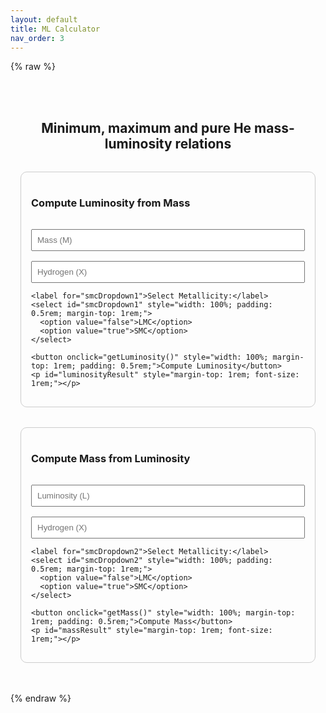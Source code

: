 ```yaml
---
layout: default
title: ML Calculator
nav_order: 3
---
```


{% raw %}
<!-- Include MathJax for LaTeX rendering -->
<script type="text/javascript" async
  src="https://cdn.jsdelivr.net/npm/mathjax@2.7.7/MathJax.js?config=TeX-MML-AM_CHTML">
</script>

<script>
  window.onload = () => {
    // This will ensure that MathJax processes everything when the page is loaded
    MathJax.Hub.Config({
      tex2jax: { inlineMath: [['$', '$'], ['\\(', '\\)']] },
      "HTML-CSS": { linebreaks: { automatic: true } }
    });
  };

  async function getLuminosity() {
    const m = parseFloat(document.getElementById('massInput').value);
    const x = parseFloat(document.getElementById('hydrogenInput1').value);
    const use_smc = document.getElementById('smcDropdown1').value === "true";

    const response = await fetch("https://nnv5wacde8.execute-api.eu-north-1.amazonaws.com/ML-calc", {
      method: "POST",
      headers: { "Content-Type": "application/json" },
      body: JSON.stringify({ mode: "luminosity", m, x, use_smc })
    });

    const data = await response.json();
    document.getElementById('luminosityResult').innerHTML =
      `\\( \\text{Minimum log(L/L_\\odot)}: \\) ${data.L_min.toFixed(5)}<br>
       \\( \\text{Maximum log(L/L_\\odot)}: \\) ${data.L_max.toFixed(5)}<br>
       \\( \\text{Pure He log(L/L_\\odot)}: \\) ${data.L_pure_He.toFixed(5)}`;

    MathJax.Hub.Queue(["Typeset", MathJax.Hub, 'luminosityResult']);
  }

  async function getMass() {
    const L = parseFloat(document.getElementById('luminosityInput').value);
    const x = parseFloat(document.getElementById('hydrogenInput2').value);
    const use_smc = document.getElementById('smcDropdown2').value === "true";

    const response = await fetch("https://nnv5wacde8.execute-api.eu-north-1.amazonaws.com/ML-calc", {
      method: "POST",
      headers: { "Content-Type": "application/json" },
      body: JSON.stringify({ mode: "mass", L, x, use_smc })
    });

    const data = await response.json();
    document.getElementById('massResult').innerHTML =
      `\\( \\text{Minimum mass (M/M_\\odot)}: \\) ${data.M_min}<br>
       \\( \\text{Maximum mass (M/M_\\odot)}: \\) ${data.M_max}<br>
       \\( \\text{Pure He mass (M/M_\\odot)}: \\) ${data.M_pure_He}`;

    MathJax.Hub.Queue(["Typeset", MathJax.Hub, 'massResult']);
  }
</script>

<div style="max-width: 600px; margin: 2rem auto; padding: 1rem; text-align: center;">

  <h2 style="margin-bottom: 2rem;">
    Minimum, maximum and pure He mass-luminosity relations
  </h2>

  <!-- Top Section: Luminosity -->
  <div style="border: 1px solid #ccc; padding: 1rem; border-radius: 10px; margin-bottom: 2rem; text-align: left;">
    <h3>Compute Luminosity from Mass</h3>
    <input type="number" id="massInput" placeholder="Mass (M)" style="width: 100%; padding: 0.5rem; margin-top: 1rem;">
    <input type="number" id="hydrogenInput1" placeholder="Hydrogen (X)" style="width: 100%; padding: 0.5rem; margin-top: 1rem;">
    
    <label for="smcDropdown1">Select Metallicity:</label>
    <select id="smcDropdown1" style="width: 100%; padding: 0.5rem; margin-top: 1rem;">
      <option value="false">LMC</option>
      <option value="true">SMC</option>
    </select>

    <button onclick="getLuminosity()" style="width: 100%; margin-top: 1rem; padding: 0.5rem;">Compute Luminosity</button>
    <p id="luminosityResult" style="margin-top: 1rem; font-size: 1rem;"></p>
  </div>

  <!-- Bottom Section: Mass -->
  <div style="border: 1px solid #ccc; padding: 1rem; border-radius: 10px; text-align: left;">
    <h3>Compute Mass from Luminosity</h3>
    <input type="number" id="luminosityInput" placeholder="Luminosity (L)" style="width: 100%; padding: 0.5rem; margin-top: 1rem;">
    <input type="number" id="hydrogenInput2" placeholder="Hydrogen (X)" style="width: 100%; padding: 0.5rem; margin-top: 1rem;">
    
    <label for="smcDropdown2">Select Metallicity:</label>
    <select id="smcDropdown2" style="width: 100%; padding: 0.5rem; margin-top: 1rem;">
      <option value="false">LMC</option>
      <option value="true">SMC</option>
    </select>

    <button onclick="getMass()" style="width: 100%; margin-top: 1rem; padding: 0.5rem;">Compute Mass</button>
    <p id="massResult" style="margin-top: 1rem; font-size: 1rem;"></p>
  </div>
</div>

{% endraw %}
